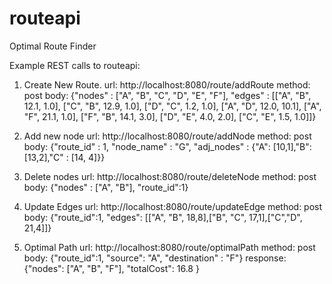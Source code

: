# routeapi
Optimal Route Finder

Example REST calls to routeapi:

1. Create New Route.
url: http://localhost:8080/route/addRoute
method: post
body: 
{"nodes" : ["A", "B", "C", "D", "E", "F"], "edges" : [["A", "B", 12.1, 1.0], ["C", "B", 12.9, 1.0], ["D", "C", 1.2, 1.0], ["A", "D", 12.0, 10.1], ["A", "F", 21.1, 1.0], ["F", "B", 14.1, 3.0], ["D", "E", 4.0, 2.0], ["C", "E", 1.5, 1.0]]}

2. Add new node
url: http://localhost:8080/route/addNode
method: post
body:
{"route_id" : 1, "node_name" : "G", "adj_nodes" : {"A": [10,1],"B":[13,2],"C" : [14, 4]}}

3. Delete nodes
url: http://localhost:8080/route/deleteNode
method: post
body:
{"nodes" : ["A", "B"], "route_id":1}

4. Update Edges
url: http://localhost:8080/route/updateEdge
method: post
body:
{"route_id":1, "edges": [["A", "B", 18,8],["B", "C", 17,1],["C","D", 21,4]]}

5. Optimal Path
url: http://localhost:8080/route/optimalPath
method: post
body:
{"route_id":1, "source": "A", "destination" : "F"}
response:
{"nodes": ["A", "B", "F"], "totalCost": 16.8 }
